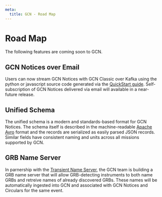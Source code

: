 ```yaml
---
meta:
  title: GCN - Road Map
---
```


# Road Map

The following features are coming soon to GCN.

## GCN Notices over Email

Users can now stream GCN Notices with GCN Classic over Kafka using the python or javascript source code generated via the [QuickStart guide](https://gcn.nasa.gov/quickstart). Self-subscription of GCN Notices delivered via email will available in a near-future release.

## Unified Schema

The unified schema is a modern and standards-based format for GCN Notices. The schema itself is described in the machine-readable [Apache Avro](https://avro.apache.org) format and the records are serialized as easily parsed JSON records. Similar fields have consistent naming and units across all missions supported by GCN.

## GRB Name Server

In parnership with the [Transient Name Server](https://www.wis-tns.org), the GCN team is building a GRB name server that will allow GRB-detecting instruments to both name GRBs and retreive names of already discovered GRBs. These names will be automatically ingested into GCN and associated with GCN Notices and Circulars for the same event.

